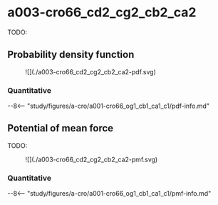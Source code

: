 # a003-cro66_cd2_cg2_cb2_ca2

TODO:

<div id="rogfp-view" class="mol-container"></div>
<script>
var uri = 'https://files.rcsb.org/view/1jc0.pdb';
jQuery.ajax( uri, {
    success: function(data) {
        // https://3dmol.org/doc/GLViewer.html
        let viewer = $3Dmol.createViewer(
            document.querySelector('#rogfp-view'),
            { backgroundAlpha: '0.0' }
        );
        let resi1 = 66;
        viewer.addModel( data, 'pdb' );
        viewer.setStyle({chain: 'A'}, {cartoon: {color: 'spectrum', opacity: 0.65}});
        viewer.setStyle({chain: 'A', resi: 66}, {stick: {}, cartoon: {color: "spectrum", opacity: 0.65}});
        viewer.setStyle({chain: 'A', resi: 145}, {stick: {}, cartoon: {color: "spectrum", opacity: 0.65}});
        viewer.setStyle({chain: 'A', resi: 146}, {stick: {}, cartoon: {color: "spectrum", opacity: 0.65}});
        viewer.setStyle({chain: 'A', resi: 147}, {stick: {}, cartoon: {color: "spectrum", opacity: 0.65}});
        viewer.setStyle({chain: 'A', resi: 148}, {stick: {}, cartoon: {color: "spectrum", opacity: 0.65}});
        viewer.setStyle({chain: 'A', resi: 203}, {stick: {}, cartoon: {color: "spectrum", opacity: 0.65}});
        viewer.setStyle({chain: 'A', resi: 204}, {stick: {}, cartoon: {color: "spectrum", opacity: 0.65}});
        viewer.setStyle({chain: 'A', resi: 205}, {stick: {}, cartoon: {color: "spectrum", opacity: 0.65}});
        viewer.setStyle({chain: 'A', resi: 222}, {stick: {}, cartoon: {color: "spectrum", opacity: 0.65}});
        viewer.addLabel("OG1", {}, {chain: "A", resi: resi1, atom: "OG1"})
        viewer.addLabel("CB1", {}, {chain: "A", resi: resi1, atom: "CB1"})
        viewer.addLabel("CA1", {}, {chain: "A", resi: resi1, atom: "CA1"})
        viewer.addLabel("C1", {}, {chain: "A", resi: resi1, atom: "C1"})
        viewer.setStyle({chain: 'B'}, {});
        viewer.setStyle({chain: 'C'}, {});
        viewer.setView([ -178.54845283019642, -8.287854743737649, -41.32961916913211, 96.76437948169743, 0.12322892294046181, -0.986881068950569, 0.04557929448433187, 0.0938238573723442 ]);
        //viewer.zoomTo({chain: "A"})
        viewer.setClickable({}, true, function(atom,viewer,event,container) {
            console.log(viewer.getView());
        });
        viewer.render();
    },
    error: function(hdr, status, err) {
        console.error( "Failed to load " + uri + ": " + err );
    },
});
</script>

## Probability density function

<figure markdown>
![](./a003-cro66_cd2_cg2_cb2_ca2-pdf.svg)
</figure>

### Quantitative

--8<-- "study/figures/a-cro/a001-cro66_og1_cb1_ca1_c1/pdf-info.md"

## Potential of mean force

TODO:

<figure markdown>
![](./a003-cro66_cd2_cg2_cb2_ca2-pmf.svg)
</figure>

### Quantitative

--8<-- "study/figures/a-cro/a001-cro66_og1_cb1_ca1_c1/pmf-info.md"
